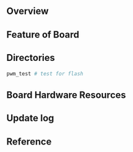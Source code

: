 ## Overview

## Feature of Board

## Directories

```sh
pwm_test # test for flash
```

## Board Hardware Resources

## Update log

## Reference
